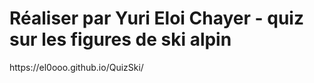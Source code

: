 <h1>Réaliser par Yuri Eloi Chayer - quiz sur les figures de ski alpin</h1>
<p>https://el0ooo.github.io/QuizSki/</p>
